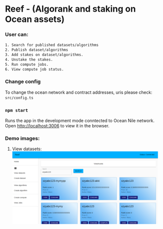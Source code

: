 # Reef - (Algorank and staking on Ocean assets)

### User can:

    1. Search for published datasets/algorithms
    2. Publish dataset/algorithms
    3. Add stakes on dataset/algorithms.
    4. Unstake the stakes.
    5. Run compute jobs.
    6. View compute job status.

### Change config

To change the ocean network and contract addresses, uris please check: `src/config.ts`

### `npm start`

Runs the app in the development mode conntected to Ocean Nile network.
Open [http://localhost:3006](http://localhost:3006) to view it in the browser.

### Demo images:

1. View datasets:
    ![alt text](images/view_assets.png)
